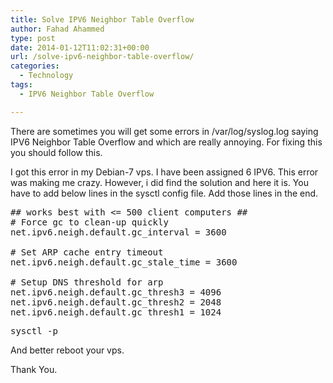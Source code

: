 ```yaml
---
title: Solve IPV6 Neighbor Table Overflow
author: Fahad Ahammed
type: post
date: 2014-01-12T11:02:31+00:00
url: /solve-ipv6-neighbor-table-overflow/
categories:
  - Technology
tags:
  - IPV6 Neighbor Table Overflow

---
```

There are sometimes you will get some errors in /var/log/syslog.log saying IPV6 Neighbor Table Overflow and which are really annoying. For fixing this you should follow this.

<!--more-->

  
I got this error in my Debian-7 vps. I have been assigned 6 IPV6. This error was making me crazy. However, i did find the solution and here it is. You have to add below lines in the sysctl config file. Add those lines in the end.

<pre>## works best with &lt;= 500 client computers ##
# Force gc to clean-up quickly
net.ipv6.neigh.default.gc_interval = 3600

# Set ARP cache entry timeout
net.ipv6.neigh.default.gc_stale_time = 3600

# Setup DNS threshold for arp
net.ipv6.neigh.default.gc_thresh3 = 4096
net.ipv6.neigh.default.gc_thresh2 = 2048
net.ipv6.neigh.default.gc_thresh1 = 1024</pre>

<div>
  <div>
    <pre>sysctl -p</pre>
  </div>
</div>

And better reboot your vps.

Thank You.